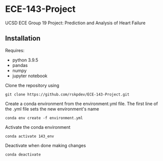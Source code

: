 # ECE-143-Project
UCSD ECE Group 19 Project: Prediction and Analysis of Heart Failure

## Installation

Requires:
- python 3.9.5
- pandas
- numpy
- jupyter notebook

Clone the repository using
```
git clone https://github.com/rskpdev/ECE-143-Project.git
```

Create a conda environment from the environment.yml file. The first line of the .yml file sets the new environment's name
```
conda env create -f environment.yml
```
Activate the conda environment
```
conda activate 143_env
```

Deactivate when done making changes
```
conda deactivate
```
